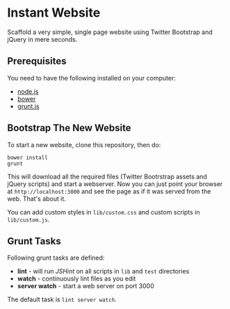 Instant Website
===

Scaffold a very simple, single page website using Twitter Bootstrap and jQuery in mere seconds.

Prerequisites
---

You need to have the following installed on your computer:

* [node.js][n]
* [bower][b]
* [grunt.js][g]

Bootstrap The New Website
---

To start a new website, clone this repository, then do:

    bower install
    grunt

This will download all the required files (Twitter Bootrstrap assets and jQuery scripts) and start a webserver. Now you can just point your browser at `http://localhost:3000` and see the page as if it was served from the web. That's about it.

You can add custom styles in `lib/custom.css` and custom scripts in `lib/custom.js`.

Grunt Tasks
---

Following grunt tasks are defined:

* **lint** - will run *JSHint* on all scripts in `lib` and `test` directories
* **watch** - continuously lint files as you edit
* **server watch** - start a web server on port 3000

The default task is `lint server watch`.

[n]: http://nodejs.org/
[b]: http://twitter.github.com/bower/
[g]: http://gruntjs.com/
